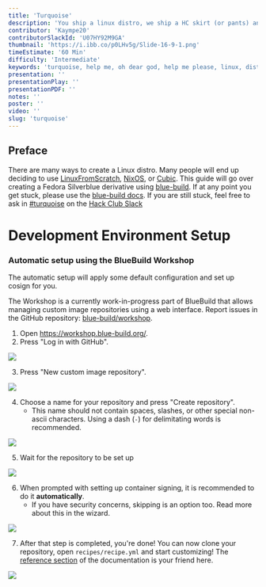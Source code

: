 ```yaml
---
title: 'Turquoise'
description: 'You ship a linux distro, we ship a HC skirt (or pants) and a DVD with your ISO'
contributor: 'Kaympe20'
contributorSlackId: 'U07HY92M9GA'
thumbnail: 'https://i.ibb.co/p0LHv5g/Slide-16-9-1.png'
timeEstimate: '60 Min'
difficulty: 'Intermediate'
keywords: 'turquoise, help me, oh dear god, help me please, linux, distro, ysws, you ship we ship'
presentation: ''
presentationPlay: ''
presentationPDF: ''
notes: ''
poster: ''
video: ''
slug: 'turquoise'
---
```


## Preface
There are many ways to create a Linux distro. Many people will end up deciding to use [LinuxFromScratch](https://www.linuxfromscratch.org/), [NixOS](https://nixos.org/), or [Cubic](https://github.com/PJ-Singh-001/Cubic). This guide will go over creating a Fedora Silverblue derivative using [blue-build](https://blue-build.org/).
If at any point you get stuck, please use the [blue-build docs](https://blue-build.org/learn/getting-started/). If you are still stuck, feel free to ask in [#turquoise](https://hackclub.slack.com/archives/C08BAEP4SCX) on the [Hack Club Slack](https://hackclub.com/slack)

# Development Environment Setup

### Automatic setup using the BlueBuild Workshop

The automatic setup will apply some default configuration and set up cosign for you.

The Workshop is a currently work-in-progress part of BlueBuild that allows managing custom image repositories using a web interface. Report issues in the GitHub repository: [blue-build/workshop](https://github.com/blue-build/workshop).

1. Open https://workshop.blue-build.org/.
2. Press "Log in with GitHub".

![](https://hc-cdn.hel1.your-objectstorage.com/s/v3/d4310301408d5e031b845376c6932eae70f494ca_image.png)

3. Press "New custom image repository".

![](https://hc-cdn.hel1.your-objectstorage.com/s/v3/9fbab1c5372ec74101e8247c051573c63f314482_image.png)

4. Choose a name for your repository and press "Create repository".
    - This name should not contain spaces, slashes, or other special non-ascii characters. Using a dash (`-`) for delimitating words is recommended.

![](https://hc-cdn.hel1.your-objectstorage.com/s/v3/8ffb79c8c82f61f52a4c59a3cf714738615e62c0_image.png)

5. Wait for the repository to be set up

![](https://hc-cdn.hel1.your-objectstorage.com/s/v3/58aa8f7af07009c1d7bfa27ab9f652f35cd81fcd_image.png)

6. When prompted with setting up container signing, it is recommended to do it **automatically**.
    - If you have security concerns, skipping is an option too. Read more about this in the wizard.

![](https://hc-cdn.hel1.your-objectstorage.com/s/v3/e5fe5194fd1ce3392cdd8e2d1b4f9e463afbdd17_image.png)

7. After that step is completed, you're done! You can now clone your repository, open `recipes/recipe.yml` and start customizing! The [reference section](https://blue-build.org/reference/recipe/) of the documentation is your friend here.

![](https://hc-cdn.hel1.your-objectstorage.com/s/v3/03ab6db02580fe19c60d1bf05884bd19a9af8d87_image.png)